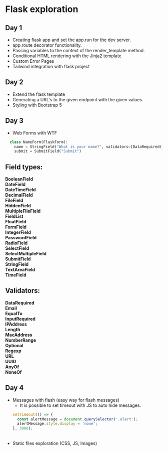 # Flask exploration

## Day 1

- Creating flask app and set the app.run for the dev server.
- app.route decorator functionality.
- Passing variables to the context of the render_template method.
- Conditional HTML rendering with the Jinja2 template
- Custom Error Pages
- Tailwind integration with flask project

## Day 2

- Extend the flask template
- Generating a URL's to the given endpoint with the given values.
- Styling with Bootstrap 5

## Day 3

- Web Forms with WTF

```python
  class NameForm(FlaskForm):
    name = StringField("What is your name?", validators=[DataRequired()])
    submit = SubmitField("Submit")
```

## Field types:

**BooleanField** <br>
**DateField** <br>
**DateTimeField** <br>
**DecimalField** <br>
**FileField** <br>
**HiddenField** <br>
**MultipleFileField** <br>
**FieldList** <br>
**FloatField** <br>
**FormField** <br>
**IntegerField** <br>
**PasswordField** <br>
**RadioField** <br>
**SelectField** <br>
**SelectMultipleField** <br>
**SubmitField** <br>
**StringField** <br>
**TextAreaField** <br>
**TimeField** <br>

## Validators:

**DataRequired** <br>
**Email** <br>
**EqualTo** <br>
**InputRequired** <br>
**IPAddress** <br>
**Length** <br>
**MacAddress** <br>
**NumberRange** <br>
**Optional** <br>
**Regexp** <br>
**URL** <br>
**UUID** <br>
**AnyOf** <br>
**NoneOf** <br>

## Day 4

- Messages with flash (easy way for flash messages)
  - It is possible to set timeout with JS to auto hide messages.
  ```js
  setTimeout(() => {
    const alertMessage = document.querySelector('.alert');
    alertMessage.style.display = 'none';
  }, 3000);
  ```
  <br>
- Static files exploration (CSS, JS, Images)
